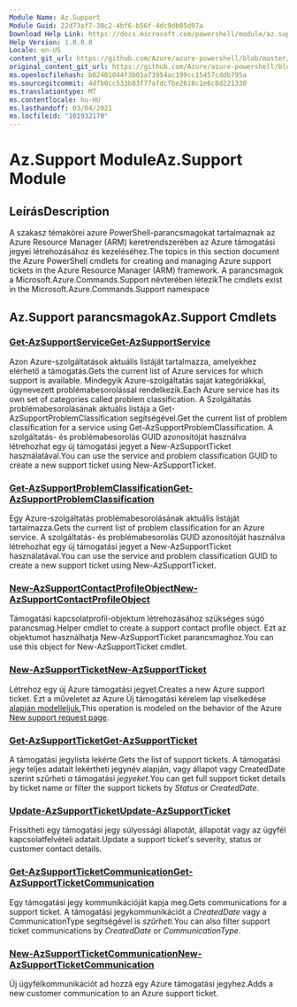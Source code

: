 ```yaml
---
Module Name: Az.Support
Module Guid: 22d73af7-38c2-4bf6-b56f-4dc9db05d97a
Download Help Link: https://docs.microsoft.com/powershell/module/az.support
Help Version: 1.0.0.0
Locale: en-US
content_git_url: https://github.com/Azure/azure-powershell/blob/master/src/Support/Support/help/Az.Support.md
original_content_git_url: https://github.com/Azure/azure-powershell/blob/master/src/Support/Support/help/Az.Support.md
ms.openlocfilehash: b02401044f3b01a73954ac199cc15457cddb795a
ms.sourcegitcommit: 4dfb0cc533b83f77afdcfbe2618c1e6c8d221330
ms.translationtype: MT
ms.contentlocale: hu-HU
ms.lasthandoff: 03/04/2021
ms.locfileid: "101932170"
---
```

# <span data-ttu-id="df3ea-101">Az.Support Module</span><span class="sxs-lookup"><span data-stu-id="df3ea-101">Az.Support Module</span></span>
## <span data-ttu-id="df3ea-102">Leírás</span><span class="sxs-lookup"><span data-stu-id="df3ea-102">Description</span></span>
<span data-ttu-id="df3ea-103">A szakasz témakörei azure PowerShell-parancsmagokat tartalmaznak az Azure Resource Manager (ARM) keretrendszerében az Azure támogatási jegyei létrehozásához és kezeléséhez.</span><span class="sxs-lookup"><span data-stu-id="df3ea-103">The topics in this section document the Azure PowerShell cmdlets for creating and managing Azure support tickets in the Azure Resource Manager (ARM) framework.</span></span> <span data-ttu-id="df3ea-104">A parancsmagok a Microsoft.Azure.Commands.Support névterében létezik</span><span class="sxs-lookup"><span data-stu-id="df3ea-104">The cmdlets exist in the Microsoft.Azure.Commands.Support namespace</span></span>

## <span data-ttu-id="df3ea-105">Az.Support parancsmagok</span><span class="sxs-lookup"><span data-stu-id="df3ea-105">Az.Support Cmdlets</span></span>
### [<span data-ttu-id="df3ea-106">Get-AzSupportService</span><span class="sxs-lookup"><span data-stu-id="df3ea-106">Get-AzSupportService</span></span>](Get-AzSupportService.md)
<span data-ttu-id="df3ea-107">Azon Azure-szolgáltatások aktuális listáját tartalmazza, amelyekhez elérhető a támogatás.</span><span class="sxs-lookup"><span data-stu-id="df3ea-107">Gets the current list of Azure services for which support is available.</span></span> <span data-ttu-id="df3ea-108">Mindegyik Azure-szolgáltatás saját kategóriákkal, úgynevezett problémabesorolással rendelkezik.</span><span class="sxs-lookup"><span data-stu-id="df3ea-108">Each Azure service has its own set of categories called problem classification.</span></span> <span data-ttu-id="df3ea-109">A Szolgáltatás problémabesorolásának aktuális listája a Get-AzSupportProblemClassification segítségével.</span><span class="sxs-lookup"><span data-stu-id="df3ea-109">Get the current list of problem classification for a service using Get-AzSupportProblemClassification.</span></span> <span data-ttu-id="df3ea-110">A szolgáltatás- és problémabesorolás GUID azonosítóját használva létrehozhat egy új támogatási jegyet a New-AzSupportTicket használatával.</span><span class="sxs-lookup"><span data-stu-id="df3ea-110">You can use the service and problem classification GUID to create a new support ticket using New-AzSupportTicket.</span></span>

### [<span data-ttu-id="df3ea-111">Get-AzSupportProblemClassification</span><span class="sxs-lookup"><span data-stu-id="df3ea-111">Get-AzSupportProblemClassification</span></span>](Get-AzSupportProblemClassification.md)
<span data-ttu-id="df3ea-112">Egy Azure-szolgáltatás problémabesorolásának aktuális listáját tartalmazza.</span><span class="sxs-lookup"><span data-stu-id="df3ea-112">Gets the current list of problem classification for an Azure service.</span></span> <span data-ttu-id="df3ea-113">A szolgáltatás- és problémabesorolás GUID azonosítóját használva létrehozhat egy új támogatási jegyet a New-AzSupportTicket használatával.</span><span class="sxs-lookup"><span data-stu-id="df3ea-113">You can use the service and problem classification GUID to create a new support ticket using New-AzSupportTicket.</span></span> 

### [<span data-ttu-id="df3ea-114">New-AzSupportContactProfileObject</span><span class="sxs-lookup"><span data-stu-id="df3ea-114">New-AzSupportContactProfileObject</span></span>](New-AzSupportContactProfileObject.md)
<span data-ttu-id="df3ea-115">Támogatási kapcsolatprofil-objektum létrehozásához szükséges súgó parancsmag.</span><span class="sxs-lookup"><span data-stu-id="df3ea-115">Helper cmdlet to create a support contact profile object.</span></span> <span data-ttu-id="df3ea-116">Ezt az objektumot használhatja New-AzSupportTicket parancsmaghoz.</span><span class="sxs-lookup"><span data-stu-id="df3ea-116">You can use this object for New-AzSupportTicket cmdlet.</span></span>

### [<span data-ttu-id="df3ea-117">New-AzSupportTicket</span><span class="sxs-lookup"><span data-stu-id="df3ea-117">New-AzSupportTicket</span></span>](New-AzSupportTicket.md)
<span data-ttu-id="df3ea-118">Létrehoz egy új Azure támogatási jegyet.</span><span class="sxs-lookup"><span data-stu-id="df3ea-118">Creates a new Azure support ticket.</span></span> <span data-ttu-id="df3ea-119">Ezt a műveletet az Azure Új támogatási kérelem lap viselkedése [alapján modelleljuk.](https://portal.azure.com/#blade/Microsoft_Azure_Support/HelpAndSupportBlade/overview)</span><span class="sxs-lookup"><span data-stu-id="df3ea-119">This operation is modeled on the behavior of the Azure [New support request page](https://portal.azure.com/#blade/Microsoft_Azure_Support/HelpAndSupportBlade/overview).</span></span>

### [<span data-ttu-id="df3ea-120">Get-AzSupportTicket</span><span class="sxs-lookup"><span data-stu-id="df3ea-120">Get-AzSupportTicket</span></span>](Get-AzSupportTicket.md)
<span data-ttu-id="df3ea-121">A támogatási jegylista lekérte.</span><span class="sxs-lookup"><span data-stu-id="df3ea-121">Gets the list of support tickets.</span></span> <span data-ttu-id="df3ea-122">A támogatási jegy teljes adatait lekértheti jegynév alapján, vagy állapot vagy CreatedDate szerint szűrheti *a* támogatási *jegyeket.*</span><span class="sxs-lookup"><span data-stu-id="df3ea-122">You can get full support ticket details by ticket name or filter the support tickets by *Status* or *CreatedDate*.</span></span>

### [<span data-ttu-id="df3ea-123">Update-AzSupportTicket</span><span class="sxs-lookup"><span data-stu-id="df3ea-123">Update-AzSupportTicket</span></span>](Update-AzSupportTicket.md)
<span data-ttu-id="df3ea-124">Frissítheti egy támogatási jegy súlyossági állapotát, állapotát vagy az ügyfél kapcsolatfelvételi adatait.</span><span class="sxs-lookup"><span data-stu-id="df3ea-124">Update a support ticket's severity, status or customer contact details.</span></span>

### [<span data-ttu-id="df3ea-125">Get-AzSupportTicketCommunication</span><span class="sxs-lookup"><span data-stu-id="df3ea-125">Get-AzSupportTicketCommunication</span></span>](Get-AzSupportTicketCommunication.md)
<span data-ttu-id="df3ea-126">Egy támogatási jegy kommunikációját kapja meg.</span><span class="sxs-lookup"><span data-stu-id="df3ea-126">Gets communications for a support ticket.</span></span> <span data-ttu-id="df3ea-127">A támogatási jegykommunikációt a *CreatedDate* vagy a CommunicationType segítségével is *szűrheti.*</span><span class="sxs-lookup"><span data-stu-id="df3ea-127">You can also filter support ticket communications by *CreatedDate* or *CommunicationType*.</span></span> 

### [<span data-ttu-id="df3ea-128">New-AzSupportTicketCommunication</span><span class="sxs-lookup"><span data-stu-id="df3ea-128">New-AzSupportTicketCommunication</span></span>](New-AzSupportTicketCommunication.md)
<span data-ttu-id="df3ea-129">Új ügyfélkommunikációt ad hozzá egy Azure támogatási jegyhez.</span><span class="sxs-lookup"><span data-stu-id="df3ea-129">Adds a new customer communication to an Azure support ticket.</span></span> 



